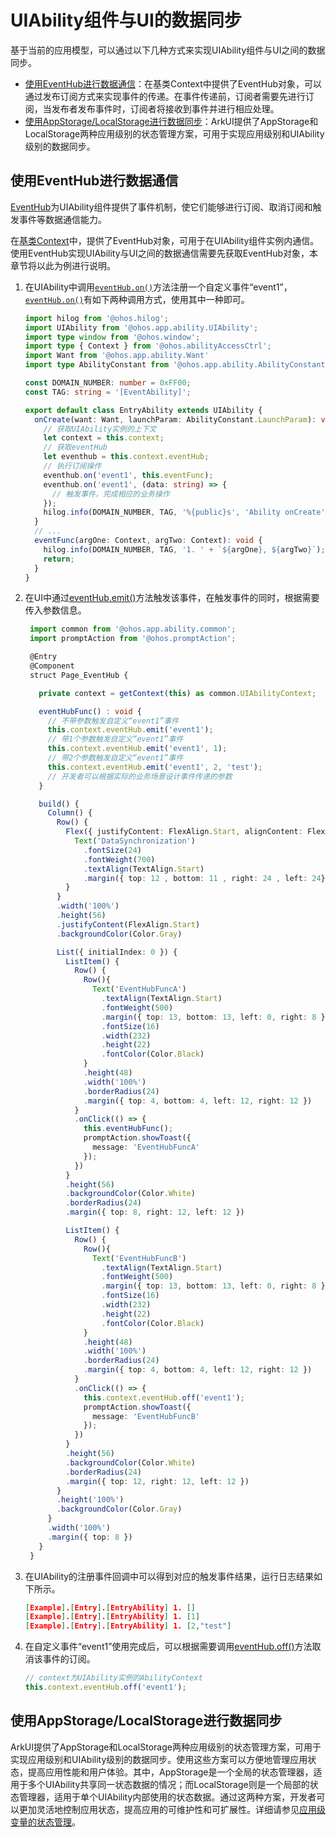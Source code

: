 # UIAbility组件与UI的数据同步


基于当前的应用模型，可以通过以下几种方式来实现UIAbility组件与UI之间的数据同步。

- [使用EventHub进行数据通信](#使用eventhub进行数据通信)：在基类Context中提供了EventHub对象，可以通过发布订阅方式来实现事件的传递。在事件传递前，订阅者需要先进行订阅，当发布者发布事件时，订阅者将接收到事件并进行相应处理。
- [使用AppStorage/LocalStorage进行数据同步](#使用appstoragelocalstorage进行数据同步)：ArkUI提供了AppStorage和LocalStorage两种应用级别的状态管理方案，可用于实现应用级别和UIAbility级别的数据同步。


## 使用EventHub进行数据通信

[EventHub](../reference/apis-ability-kit/js-apis-inner-application-eventHub.md)为UIAbility组件提供了事件机制，使它们能够进行订阅、取消订阅和触发事件等数据通信能力。

在[基类Context](application-context-stage.md)中，提供了EventHub对象，可用于在UIAbility组件实例内通信。使用EventHub实现UIAbility与UI之间的数据通信需要先获取EventHub对象，本章节将以此为例进行说明。

1. 在UIAbility中调用[`eventHub.on()`](../reference/apis-ability-kit/js-apis-inner-application-eventHub.md#eventhubon)方法注册一个自定义事件“event1”，[`eventHub.on()`](../reference/apis-ability-kit/js-apis-inner-application-eventHub.md#eventhubon)有如下两种调用方式，使用其中一种即可。

   ```ts
   import hilog from '@ohos.hilog';
   import UIAbility from '@ohos.app.ability.UIAbility';
   import type window from '@ohos.window';
   import type { Context } from '@ohos.abilityAccessCtrl';
   import Want from '@ohos.app.ability.Want'
   import type AbilityConstant from '@ohos.app.ability.AbilityConstant';
   
   const DOMAIN_NUMBER: number = 0xFF00;
   const TAG: string = '[EventAbility]';
   
   export default class EntryAbility extends UIAbility {
     onCreate(want: Want, launchParam: AbilityConstant.LaunchParam): void {
       // 获取UIAbility实例的上下文
       let context = this.context;
       // 获取eventHub
       let eventhub = this.context.eventHub;
       // 执行订阅操作
       eventhub.on('event1', this.eventFunc);
       eventhub.on('event1', (data: string) => {
         // 触发事件，完成相应的业务操作
       });
       hilog.info(DOMAIN_NUMBER, TAG, '%{public}s', 'Ability onCreate');
     }
     // ... 
     eventFunc(argOne: Context, argTwo: Context): void {
       hilog.info(DOMAIN_NUMBER, TAG, '1. ' + `${argOne}, ${argTwo}`);
       return;
     }
   }
   ```

2. 在UI中通过[eventHub.emit()](../reference/apis-ability-kit/js-apis-inner-application-eventHub.md#eventhubemit)方法触发该事件，在触发事件的同时，根据需要传入参数信息。

   ```ts
    import common from '@ohos.app.ability.common';
    import promptAction from '@ohos.promptAction';

    @Entry
    @Component
    struct Page_EventHub {

      private context = getContext(this) as common.UIAbilityContext;

      eventHubFunc() : void {
        // 不带参数触发自定义“event1”事件
        this.context.eventHub.emit('event1');
        // 带1个参数触发自定义“event1”事件
        this.context.eventHub.emit('event1', 1);
        // 带2个参数触发自定义“event1”事件
        this.context.eventHub.emit('event1', 2, 'test');
        // 开发者可以根据实际的业务场景设计事件传递的参数
      }

      build() {
        Column() {
          Row() {
            Flex({ justifyContent: FlexAlign.Start, alignContent: FlexAlign.Center }) {
              Text('DataSynchronization')
                .fontSize(24)
                .fontWeight(700)
                .textAlign(TextAlign.Start)
                .margin({ top: 12 , bottom: 11 , right: 24 , left: 24})
            }
          }
          .width('100%')
          .height(56)
          .justifyContent(FlexAlign.Start)
          .backgroundColor(Color.Gray)

          List({ initialIndex: 0 }) {
            ListItem() {
              Row() {
                Row(){
                  Text('EventHubFuncA')
                    .textAlign(TextAlign.Start)
                    .fontWeight(500)
                    .margin({ top: 13, bottom: 13, left: 0, right: 8 })
                    .fontSize(16)
                    .width(232)
                    .height(22)
                    .fontColor(Color.Black)
                }
                .height(48)
                .width('100%')
                .borderRadius(24)
                .margin({ top: 4, bottom: 4, left: 12, right: 12 })
              }
              .onClick(() => {
                this.eventHubFunc();
                promptAction.showToast({
                  message: 'EventHubFuncA'
                });
              })
            }
            .height(56)
            .backgroundColor(Color.White)
            .borderRadius(24)
            .margin({ top: 8, right: 12, left: 12 })

            ListItem() {
              Row() {
                Row(){
                  Text('EventHubFuncB')
                    .textAlign(TextAlign.Start)
                    .fontWeight(500)
                    .margin({ top: 13, bottom: 13, left: 0, right: 8 })
                    .fontSize(16)
                    .width(232)
                    .height(22)
                    .fontColor(Color.Black)
                }
                .height(48)
                .width('100%')
                .borderRadius(24)
                .margin({ top: 4, bottom: 4, left: 12, right: 12 })
              }
              .onClick(() => {
                this.context.eventHub.off('event1');
                promptAction.showToast({
                  message: 'EventHubFuncB'
                });
              })
            }
            .height(56)
            .backgroundColor(Color.White)
            .borderRadius(24)
            .margin({ top: 12, right: 12, left: 12 })
          }
          .height('100%')
          .backgroundColor(Color.Gray)
        }
        .width('100%')
        .margin({ top: 8 })
      }
    }
   ```

3. 在UIAbility的注册事件回调中可以得到对应的触发事件结果，运行日志结果如下所示。

   ```json
   [Example].[Entry].[EntryAbility] 1. []
   [Example].[Entry].[EntryAbility] 1. [1]
   [Example].[Entry].[EntryAbility] 1. [2,"test"]
   ```
   
4. 在自定义事件“event1”使用完成后，可以根据需要调用[eventHub.off()](../reference/apis-ability-kit/js-apis-inner-application-eventHub.md#eventhuboff)方法取消该事件的订阅。

   ```ts
   // context为UIAbility实例的AbilityContext
   this.context.eventHub.off('event1');
   ```

## 使用AppStorage/LocalStorage进行数据同步

ArkUI提供了AppStorage和LocalStorage两种应用级别的状态管理方案，可用于实现应用级别和UIAbility级别的数据同步。使用这些方案可以方便地管理应用状态，提高应用性能和用户体验。其中，AppStorage是一个全局的状态管理器，适用于多个UIAbility共享同一状态数据的情况；而LocalStorage则是一个局部的状态管理器，适用于单个UIAbility内部使用的状态数据。通过这两种方案，开发者可以更加灵活地控制应用状态，提高应用的可维护性和可扩展性。详细请参见[应用级变量的状态管理](../quick-start/arkts-application-state-management-overview.md)。

<!--no_check-->